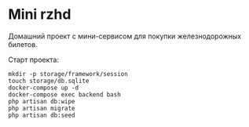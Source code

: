 # Mini rzhd

Домашний проект с мини-сервисом для покупки железнодорожных билетов.

Старт проекта:
```
mkdir -p storage/framework/session
touch storage/db.sqlite
docker-compose up -d
docker-compose exec backend bash
php artisan db:wipe
php artisan migrate
php artisan db:seed
```
